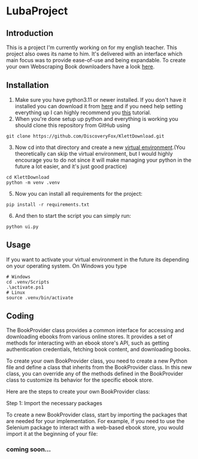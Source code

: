 # LubaProject  

## Introduction

This is a project I'm currently working on for my english teacher. This project also owes its name to him. It's 
delivered with an interface which main focus was to provide ease-of-use and being expandable. To create your own 
Webscraping Book downloaders have a look [here](#coding).

## Installation

1. Make sure you have python3.11 or newer installed. If you don't have it installed you can download it from
[here](https://www.python.org/downloads/) and if you need help setting everything up I can highly recommend 
you [this](https://www.youtube.com/watch?v=YKSpANU8jPE) tutorial.
2. When you're done setup up python and everything is working you should clone this repository from GitHub using
```shell
git clone https://github.com/DiscoveryFox/KlettDownload.git
```
3. Now cd into that directory and create a new [virtual environment](https://docs.python.org/3/library/venv.html).(You theoretically can skip the virtual environment, 
but I would highly encourage you to do not since it will make managing your python in the future a lot easier, and it's just good practice)
```shell
cd KlettDownload
python -m venv .venv
```
5. Now you can install all requirements for the project:
```shell
pip install -r requirements.txt
```
6. And then to start the script you can simply run:
```shell
python ui.py
```

## Usage

If you want to activate your virtual environment in the future its depending on your operating system. On Windows you type
```shell
# Windows
cd .venv/Scripts
.\activate.ps1
# Linux
source .venv/bin/activate
```



## Coding
The BookProvider class provides a common interface for accessing and downloading ebooks from various online stores. It provides a set of methods for interacting with an ebook store's API, such as getting authentication credentials, fetching book content, and downloading books.

To create your own BookProvider class, you need to create a new Python file and define a class that inherits from the BookProvider class. In this new class, you can override any of the methods defined in the BookProvider class to customize its behavior for the specific ebook store.

Here are the steps to create your own BookProvider class:

Step 1: Import the necessary packages

To create a new BookProvider class, start by importing the packages that are needed for your implementation. For example, if you need to use the Selenium package to interact with a web-based ebook store, you would import it at the beginning of your file:
### coming soon...